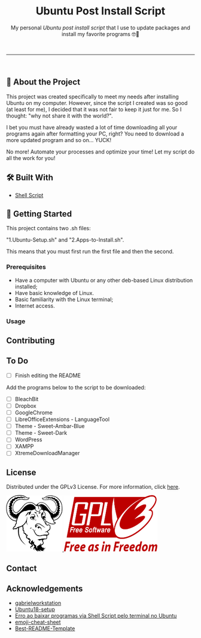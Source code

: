 <!-- Heading -->
<h1 align="center">Ubuntu Post Install Script</h1>
    <p align="center">My personal <em>Ubuntu post install script</em> that I use to update packages and install my favorite programs &#x1F913&#x1F596</p>
<br>

---

<br>

<!-- About The Project -->
<h2><strong>&#x1F9D0 About the Project</strong></h2>
    <p>This project was created specifically to meet my needs after installing Ubuntu on my computer. However, since the script I created was so good (at least for me), I decided that it was not fair to keep it just for me. So I thought: "why not share it with the world?".</p>
    <p>I bet you must have already wasted a lot of time downloading all your programs again after formatting your PC, right? You need to download a more updated program and so on... YUCK!</p>
    <p>No more! Automate your processes and optimize your time! Let my script do all the work for you!</p>

<!-- Built With -->
<h2><strong>&#x1F6E0 Built With</strong></h2>
    <ul>
        <li><a href="https://en.wikipedia.org/wiki/Shell_script">Shell Script</a></li>
    </ul>

<!-- Getting Started -->
<h2><strong>&#x1F3C1 Getting Started</strong></h2>
    <p>This project contains two .sh files:</p>
    <p>"1.Ubuntu-Setup.sh" and "2.Apps-to-Install.sh".</p>
    <p>This means that you must first run the first file and then the second.</p>

<!-- Prerequisites -->
<h3>Prerequisites</h3>
    <ul>
        <li>Have a computer with Ubuntu or any other deb-based Linux distribution installed;</li>
        <li>Have basic knowledge of Linux.</li>
        <li>Basic familiarity with the Linux terminal;</li>
        <li>Internet access.</li>
    </ul>

<!-- Usage Examples -->
### Usage

<!-- Contributing -->
## Contributing

<!-- To Do -->
## To Do
- [ ] Finish editing the README

Add the programs below to the script to be downloaded:
- [ ] BleachBit
- [ ] Dropbox
- [ ] GoogleChrome
- [ ] LibreOfficeExtensions - LanguageTool
- [ ] Theme - Sweet-Ambar-Blue
- [ ] Theme - Sweet-Dark
- [ ] WordPress
- [ ] XAMPP
- [ ] XtremeDownloadManager

<!-- License -->
## License
Distributed under the GPLv3 License. For more information, click [here](https://github.com/vyujitanaka/Ubuntu-Post-Install-Script/blob/master/LICENSE).
<!-- License Logos -->
<p align = "left">
    <tr>
        <td>
            <a href="https://www.gnu.org/">
            <img src="images/GNU-Logo.png" alt="GNU Logo" width="150" height="150">
            </a>
        </td>
    </tr>
    <tr>
        <td>
            <a href="https://www.gnu.org/licenses/gpl-3.0.html">
            <img src="images/GPLv3-Logo.png" alt="GNU Logo" width="250" height="150">
            </a>
        </td>
    </tr>
</p>

<!-- Contact -->
## Contact

<!-- Acknowledgements-->
## Acknowledgements
* [gabrielworkstation](https://github.com/Diolinux/gabrielworkstation)
* [Ubuntu18-setup](https://github.com/ChrisTitusTech/Ubuntu18-setup)
* [Erro ao baixar programas via Shell Script pelo terminal no Ubuntu](https://plus.diolinux.com.br/t/erro-ao-baixar-programas-via-shell-script-pelo-terminal-no-ubuntu/27328)
* [emoji-cheat-sheet](https://github.com/ikatyang/emoji-cheat-sheet)
* [Best-README-Template](https://github.com/othneildrew/Best-README-Template)